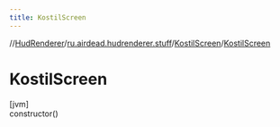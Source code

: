 ```yaml
---
title: KostilScreen
---
```

//[HudRenderer](../../../index.html)/[ru.airdead.hudrenderer.stuff](../index.html)/[KostilScreen](index.html)/[KostilScreen](-kostil-screen.html)



# KostilScreen



[jvm]\
constructor()




